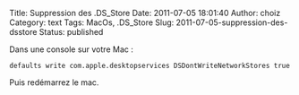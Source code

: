 Title: Suppression des .DS\_Store
Date: 2011-07-05 18:01:40
Author: choiz
Category: text
Tags: MacOs, .DS_Store
Slug: 2011-07-05-suppression-des-dsstore
Status: published

Dans une console sur votre Mac :

    defaults write com.apple.desktopservices DSDontWriteNetworkStores true

Puis redémarrez le mac.
